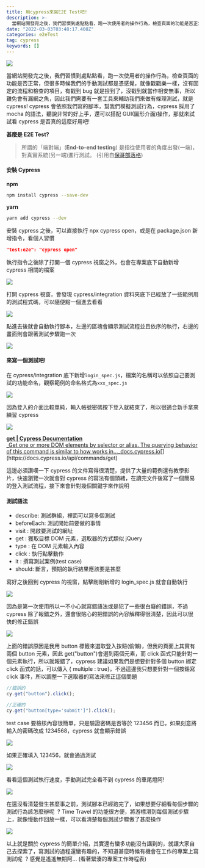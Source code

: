 ```yaml
---
title: 用cypress來寫E2E Test吧!
description: >-
  當網站開發完之後，我們習慣到處點點看，跑一次使用者的操作行為，檢查頁面的功能是否正常，但很多時候我們的手動測試都是憑感覺，就像戳戳樂一樣，沒有固定的流程和檢查的項目，有戳到bug就是撿到了，沒戳到就當作相安無事，所以難免會有漏網之魚，因此我們需要有一套工具來輔助我們來做有條理測試…
date: "2022-03-03T03:48:17.408Z"
categories: e2eTest
tag: cypress
keywords: []
---
```


![](/img/1__j7ih2zzcCyifrZJ2lOy0FQ.png)

當網站開發完之後，我們習慣到處點點看，跑一次使用者的操作行為，檢查頁面的功能是否正常，但很多時候我們的手動測試都是憑感覺，就像戳戳樂一樣，沒有固定的流程和檢查的項目，有戳到 bug 就是撿到了，沒戳到就當作相安無事，所以難免會有漏網之魚，因此我們需要有一套工具來輔助我們來做有條理測試，就是 cypress! cypress 會依照我們寫的腳本，幫我們模擬測試行為，cypress 採用了 mocha 的語法，聽說非常的好上手，還可以搭配 GUI(圖形介面)操作，那就來試試看 cypress 是否真的這麼好用吧!

**甚麼是 E2E Test?**

> 所謂的「端對端」(**End-to-end testing**) 是指從使用者的角度出發(一端)，對真實系統(另一端)進行測試。 (引用自[保哥部落格](https://blog.miniasp.com/))

#### 安裝 Cypress

**npm**

```bash
npm install cypress --save-dev
```

**yarn**

```bash
yarn add cypress --dev
```

安裝 cypress 之後，可以直接執行 npx cypress open，或是在 package.json 新增指令，看個人習慣

```json
"test:e2e": "cypress open"
```

執行指令之後除了打開一個 cypress 視窗之外，也會在專案底下自動新增 cypress 相關的檔案

![](/img/1__ftgoiLnqIeepVOfxLolCYA.png)

打開 cypress 視窗，會發現 cypress/integration 資料夾底下已經放了一些範例用的測試程式碼，可以隨便點一個進去看看

![](/img/1__CZwwS6FozeCZF__pBb9ijDg.png)

點進去後就會自動執行腳本，左邊的區塊會顯示測試流程並且依序的執行，右邊的畫面則會跟著測試步驟跑一次

![](/img/1__rrrROOvQCUdv4OneT8AsDQ.gif)

#### 來寫一個測試吧!

在 cypress/integration 底下新增`login_spec.js`，檔案的名稱可以依照自己要測試的功能命名，觀察範例的命名格式為`xxx_spec.js`

![](/img/1__D77MIF__WumCHj9xqZSOCdg.png)

因為登入的介面比較單純，輸入帳號密碼按下登入就結束了，所以很適合新手拿來練習 cypress

![](/img/1__xyPcL8gF2nEcqo3Q6eXj__w.png)

[**get | Cypress Documentation**  
\_Get one or more DOM elements by selector or alias. The querying behavior of this command is similar to how works in…\_docs.cypress.io](https://docs.cypress.io/api/commands/get "https://docs.cypress.io/api/commands/get")[](https://docs.cypress.io/api/commands/get)

這邊必須讚嘆一下 cypress 的文件寫得很清楚，提供了大量的範例還有教學影片，快速瀏覽一次就會對 cypress 的寫法有個頭緒，在讀完文件後寫了一個簡易的登入測試流程，接下來會針對幾個關鍵字來作說明

#### 測試語法

- describe: 測試群組，裡面可以寫多個測試
- beforeEach: 測試開始前要做的事情
- visit : 開啟要測試的網址
- get : 獲取目標 DOM 元素，選取器的方式類似 jQuery
- type : 在 DOM 元素輸入內容
- click : 執行點擊動作
- it : 撰寫測試案例(test case)
- should: 斷言，預期的執行結果應該要是甚麼

寫好之後回到 cypress 的視窗，點擊剛剛新增的 login_spec.js 就會自動執行

![](/img/1__7Vbm3VAc5Qr06__LOgXjmmQ.png)

因為是第一次使用所以一不小心就寫錯語法或是犯了一些很白癡的錯誤，不過 cypress 除了報錯之外，還會很貼心的把錯誤的內容解釋得很清楚，因此可以很快的修正錯誤

![](/img/1__va65Z1Muv0p8LQ2vpp1NQA.png)

上面的錯誤原因是我用 button 標籤來選取登入按鈕(偷懶)，但我的頁面上其實有兩個 button 元素，因此 get("button")會選到兩個元素，而 click 函式只能針對一個元素執行，所以就報錯了，cypress 建議如果我們是想要針對多個 button 綁定 click 函式的話，可以傳入 { multiple : true}，不過這邊我只想要針對一個按鈕寫 click 事件，所以調整一下選取器的寫法來修正這個問題

```javascript
//錯誤的
cy.get("button").click();

//正確的
cy.get("button[type='submit']").click();
```

test case 要檢核內容很簡單，只是驗證密碼是否等於 123456 而已，如果刻意將輸入的密碼改成 1234568，cypress 就會顯示錯誤

![](/img/1____xOYa11X0cUMGhzusCnM7Q.png)

如果正確填入 123456，就會通過測試

![](/img/1__F2N0y5QuGrx6dRv97QrS8Q.png)

看看這個測試執行速度，手動測試完全看不到 cypress 的車尾燈阿!

![](/img/1__JVKvhcu2dNDC__oP33__asog.gif)

在還沒看清楚發生甚麼事之前，測試腳本已經跑完了，如果想要仔細看每個步驟的測試行為該怎麼辦呢  ? Time Travel 的功能很方便，將游標滑到每個測試步驟上，就像慢動作回放一樣，可以看清楚每個測試步驟做了甚麼操作

![](/img/1__iJzZaEmT0bjQ7AElaxI3ug.gif)

以上就是關於 cypress 的簡單介紹，其實還有蠻多功能沒有講到的，就讓大家自己去探索了，寫測試的過程還蠻有趣的，不知道甚麼時候有機會在工作的專案上寫測試呢  ? 感覺是遙遙無期阿… (看著緊湊的專案工作時程表)
